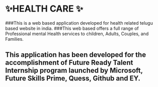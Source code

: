 # ✨HEALTH CARE ✨
###This is a web based application developed for health related telugu based website in india.
###This web based offers a full range of Professional mental Health services to children, Adults, Couples, and Families. 
## This application has been developed for the accomplishment of Future Ready Talent Internship program launched by Microsoft, Future Skills Prime, Quess, Github and EY.
